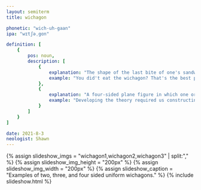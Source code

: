 ```yaml
---
layout: semiterm
title: wichagon

phonetic: "wich-uh-gaan"
ipa: "wɪtʃəˌgɑn"

definition: [
	{
		pos: noun,
		description: [
			{
				explanation: "The shape of the last bite of one's sandwich.",
				example: "You did't eat the wichagon? That's the best part!"
			},
			{
				explanation: "A four-sided plane figure in which one or more sides concavely follows an arc of a circle.",
				example: "Developing the theory required us constructing several wichagons on George's software."
			}
		]
	}
]

date: 2021-8-3
neologist: Shawn
---
```


{% assign slideshow_imgs = "wichagon1,wichagon2,wichagon3" | split:"," %}
{% assign slideshow_img_height = "200px" %}
{% assign slideshow_img_width = "200px" %}
{% assign slideshow_caption = "Examples of two, three, and four sided uniform wichagons." %}
{% include slideshow.html %}